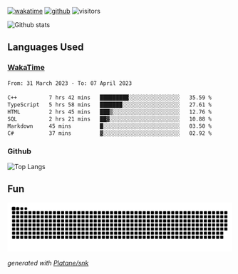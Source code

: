[![wakatime](https://wakatime.com/badge/user/82c377cd-a54c-404c-b7df-177b313ca539.svg)](https://wakatime.com/@82c377cd-a54c-404c-b7df-177b313ca539)
[![github](https://img.shields.io/github/followers/xinthose?logo=github&style=plastic)](https://github.com/alanhamlett?tab=followers)
![visitors](https://visitor-badge.glitch.me/badge?page_id=xinthose&left_color=green&right_color=red)

![Github stats](https://github-readme-stats.vercel.app/api?username=xinthose&show_icons=true&theme=radical&count_private=true)

## Languages Used

### [WakaTime](https://wakatime.com/)
<!--START_SECTION:waka-->

```text
From: 31 March 2023 - To: 07 April 2023

C++          7 hrs 42 mins   █████████░░░░░░░░░░░░░░░░   35.59 %
TypeScript   5 hrs 58 mins   ███████░░░░░░░░░░░░░░░░░░   27.61 %
HTML         2 hrs 45 mins   ███▒░░░░░░░░░░░░░░░░░░░░░   12.76 %
SQL          2 hrs 21 mins   ██▓░░░░░░░░░░░░░░░░░░░░░░   10.88 %
Markdown     45 mins         █░░░░░░░░░░░░░░░░░░░░░░░░   03.50 %
C#           37 mins         ▓░░░░░░░░░░░░░░░░░░░░░░░░   02.92 %
```

<!--END_SECTION:waka-->

### Github

![Top Langs](https://github-readme-stats.vercel.app/api/top-langs/?username=xinthose)

## Fun
![github contribution grid snake animation](https://raw.githubusercontent.com/xinthose/xinthose/output/github-contribution-grid-snake.svg)

_generated with [Platane/snk](https://github.com/Platane/snk)_
